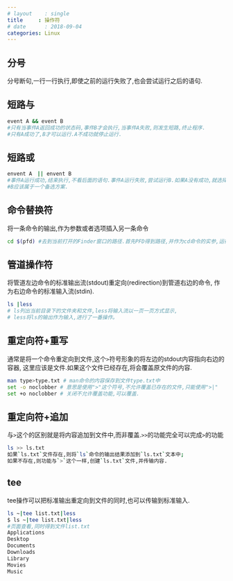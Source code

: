 ```yaml
---
# layout    : single
title     : 操作符
# date      : 2018-09-04
categories: Linux
---
```


## 分号
分号断句,一行一行执行,即使之前的运行失败了,也会尝试运行之后的语句.

## 短路与

```bash
event A && event B
#只有当事件A返回成功的状态码,事件B才会执行,当事件A失败,则发生短路,终止程序.
#只有A成功了,B才可以运行.A不成功就停止运行.
```

##  短路或

```bash
envent A　|| envent B
#事件A运行成功,结束执行,不看后面的语句.事件A运行失败,尝试运行B.如果A没有成功,就选择B。
#B应该属于一个备选方案.
```

## 命令替换符
将一条命令的输出,作为参数或者选项插入另一条命令

```bash
cd $(pfd) #去到当前打开的Finder窗口的路径.首先PFD得到路径,并作为cd命令的实参,运行cd命令.
```

## 管道操作符
将管道左边命令的标准输出流(stdout)重定向(redirection)到管道右边的命令,
作为右边命令的标准输入流(stdin).

```bash
ls |less
# ls列出当前目录下的文件夹和文件,less将输入流以一页一页方式显示,
# less将ls的输出作为输入,进行了一番操作。
```

## 重定向符+重写
通常是将一个命令重定向到文件,这个`>`符号形象的将左边的stdout内容指向右边的容器,
这里应该是文件.如果这个文件已经存在,将会覆盖原文件的内容.

```bash
man type>type.txt # man命令的内容保存到文件type.txt中
set -o noclobber # 意思是使用">"这个符号,不允许覆盖已存在的文件,只能使用">|"
set +o noclobber # 关闭不允许覆盖功能,可以覆盖.
```

## 重定向符+追加
与`>`这个的区别就是将内容追加到文件中,而非覆盖.`>>`的功能完全可以完成`>`的功能

```bash
ls >> ls.txt
如果`ls.txt`文件存在,则将`ls`命令的输出结果添加到`ls.txt`文本中;
如果不存在,则功能与`>`这个一样,创建`ls.txt`文件,并传输内容.
```

## tee
tee操作可以把标准输出重定向到文件的同时,也可以传输到标准输入.

```bash
ls ~|tee list.txt|less
$ ls ~|tee list.txt|less
#页面查看,同时得到文件list.txt
Applications
Desktop
Documents
Downloads
Library
Movies
Music
```







